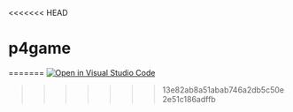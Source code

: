 <<<<<<< HEAD
# p4game
=======
[![Open in Visual Studio Code](https://classroom.github.com/assets/open-in-vscode-c66648af7eb3fe8bc4f294546bfd86ef473780cde1dea487d3c4ff354943c9ae.svg)](https://classroom.github.com/online_ide?assignment_repo_id=7942704&assignment_repo_type=AssignmentRepo)
>>>>>>> 13e82ab8a51abab746a2db5c50e2e51c186adffb
